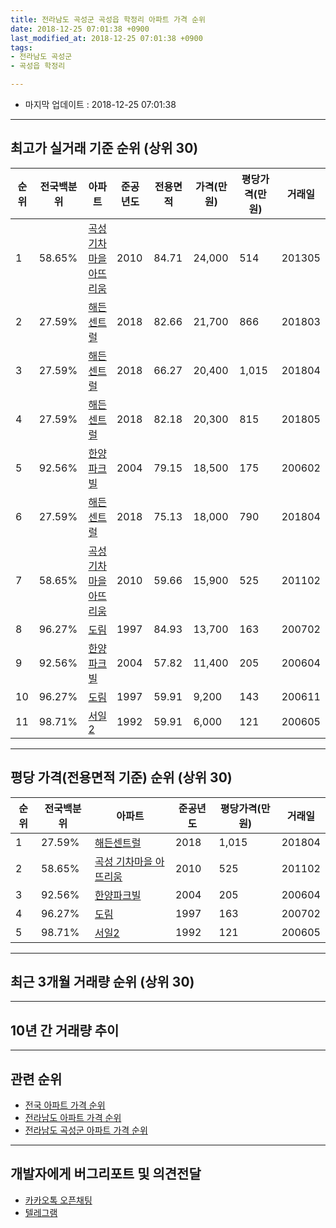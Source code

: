 ```yaml
---
title: 전라남도 곡성군 곡성읍 학정리 아파트 가격 순위
date: 2018-12-25 07:01:38 +0900
last_modified_at: 2018-12-25 07:01:38 +0900
tags:
- 전라남도 곡성군
- 곡성읍 학정리

---
```


* 마지막 업데이트 : 2018-12-25 07:01:38

---

## 최고가 실거래 기준 순위 (상위 30)


|순위|전국백분위|아파트|준공년도|전용면적|가격(만원)|평당가격(만원)|거래일|
|---|---|---|---|---|---|---|---|
|1|58.65%|[곡성 기차마을 아뜨리움](https://search.naver.com/search.naver?query=%EC%A0%84%EB%9D%BC%EB%82%A8%EB%8F%84+%EA%B3%A1%EC%84%B1%EA%B5%B0+%EA%B3%A1%EC%84%B1%EC%9D%8D+%ED%95%99%EC%A0%95%EB%A6%AC+%EA%B3%A1%EC%84%B1+%EA%B8%B0%EC%B0%A8%EB%A7%88%EC%9D%84+%EC%95%84%EB%9C%A8%EB%A6%AC%EC%9B%80)|2010|84.71|24,000|514|201305|
|2|27.59%|[해든센트럴](https://search.naver.com/search.naver?query=%EC%A0%84%EB%9D%BC%EB%82%A8%EB%8F%84+%EA%B3%A1%EC%84%B1%EA%B5%B0+%EA%B3%A1%EC%84%B1%EC%9D%8D+%ED%95%99%EC%A0%95%EB%A6%AC+%ED%95%B4%EB%93%A0%EC%84%BC%ED%8A%B8%EB%9F%B4)|2018|82.66|21,700|866|201803|
|3|27.59%|[해든센트럴](https://search.naver.com/search.naver?query=%EC%A0%84%EB%9D%BC%EB%82%A8%EB%8F%84+%EA%B3%A1%EC%84%B1%EA%B5%B0+%EA%B3%A1%EC%84%B1%EC%9D%8D+%ED%95%99%EC%A0%95%EB%A6%AC+%ED%95%B4%EB%93%A0%EC%84%BC%ED%8A%B8%EB%9F%B4)|2018|66.27|20,400|1,015|201804|
|4|27.59%|[해든센트럴](https://search.naver.com/search.naver?query=%EC%A0%84%EB%9D%BC%EB%82%A8%EB%8F%84+%EA%B3%A1%EC%84%B1%EA%B5%B0+%EA%B3%A1%EC%84%B1%EC%9D%8D+%ED%95%99%EC%A0%95%EB%A6%AC+%ED%95%B4%EB%93%A0%EC%84%BC%ED%8A%B8%EB%9F%B4)|2018|82.18|20,300|815|201805|
|5|92.56%|[한양파크빌](https://search.naver.com/search.naver?query=%EC%A0%84%EB%9D%BC%EB%82%A8%EB%8F%84+%EA%B3%A1%EC%84%B1%EA%B5%B0+%EA%B3%A1%EC%84%B1%EC%9D%8D+%ED%95%99%EC%A0%95%EB%A6%AC+%ED%95%9C%EC%96%91%ED%8C%8C%ED%81%AC%EB%B9%8C)|2004|79.15|18,500|175|200602|
|6|27.59%|[해든센트럴](https://search.naver.com/search.naver?query=%EC%A0%84%EB%9D%BC%EB%82%A8%EB%8F%84+%EA%B3%A1%EC%84%B1%EA%B5%B0+%EA%B3%A1%EC%84%B1%EC%9D%8D+%ED%95%99%EC%A0%95%EB%A6%AC+%ED%95%B4%EB%93%A0%EC%84%BC%ED%8A%B8%EB%9F%B4)|2018|75.13|18,000|790|201804|
|7|58.65%|[곡성 기차마을 아뜨리움](https://search.naver.com/search.naver?query=%EC%A0%84%EB%9D%BC%EB%82%A8%EB%8F%84+%EA%B3%A1%EC%84%B1%EA%B5%B0+%EA%B3%A1%EC%84%B1%EC%9D%8D+%ED%95%99%EC%A0%95%EB%A6%AC+%EA%B3%A1%EC%84%B1+%EA%B8%B0%EC%B0%A8%EB%A7%88%EC%9D%84+%EC%95%84%EB%9C%A8%EB%A6%AC%EC%9B%80)|2010|59.66|15,900|525|201102|
|8|96.27%|[도림](https://search.naver.com/search.naver?query=%EC%A0%84%EB%9D%BC%EB%82%A8%EB%8F%84+%EA%B3%A1%EC%84%B1%EA%B5%B0+%EA%B3%A1%EC%84%B1%EC%9D%8D+%ED%95%99%EC%A0%95%EB%A6%AC+%EB%8F%84%EB%A6%BC)|1997|84.93|13,700|163|200702|
|9|92.56%|[한양파크빌](https://search.naver.com/search.naver?query=%EC%A0%84%EB%9D%BC%EB%82%A8%EB%8F%84+%EA%B3%A1%EC%84%B1%EA%B5%B0+%EA%B3%A1%EC%84%B1%EC%9D%8D+%ED%95%99%EC%A0%95%EB%A6%AC+%ED%95%9C%EC%96%91%ED%8C%8C%ED%81%AC%EB%B9%8C)|2004|57.82|11,400|205|200604|
|10|96.27%|[도림](https://search.naver.com/search.naver?query=%EC%A0%84%EB%9D%BC%EB%82%A8%EB%8F%84+%EA%B3%A1%EC%84%B1%EA%B5%B0+%EA%B3%A1%EC%84%B1%EC%9D%8D+%ED%95%99%EC%A0%95%EB%A6%AC+%EB%8F%84%EB%A6%BC)|1997|59.91|9,200|143|200611|
|11|98.71%|[서일2](https://search.naver.com/search.naver?query=%EC%A0%84%EB%9D%BC%EB%82%A8%EB%8F%84+%EA%B3%A1%EC%84%B1%EA%B5%B0+%EA%B3%A1%EC%84%B1%EC%9D%8D+%ED%95%99%EC%A0%95%EB%A6%AC+%EC%84%9C%EC%9D%BC2)|1992|59.91|6,000|121|200605|


---

## 평당 가격(전용면적 기준) 순위 (상위 30)


|순위|전국백분위|아파트|준공년도|평당가격(만원)|거래일|
|---|---|---|---|---|---|
|1|27.59%|[해든센트럴](https://search.naver.com/search.naver?query=%EC%A0%84%EB%9D%BC%EB%82%A8%EB%8F%84+%EA%B3%A1%EC%84%B1%EA%B5%B0+%EA%B3%A1%EC%84%B1%EC%9D%8D+%ED%95%99%EC%A0%95%EB%A6%AC+%ED%95%B4%EB%93%A0%EC%84%BC%ED%8A%B8%EB%9F%B4)|2018|1,015|201804|
|2|58.65%|[곡성 기차마을 아뜨리움](https://search.naver.com/search.naver?query=%EC%A0%84%EB%9D%BC%EB%82%A8%EB%8F%84+%EA%B3%A1%EC%84%B1%EA%B5%B0+%EA%B3%A1%EC%84%B1%EC%9D%8D+%ED%95%99%EC%A0%95%EB%A6%AC+%EA%B3%A1%EC%84%B1+%EA%B8%B0%EC%B0%A8%EB%A7%88%EC%9D%84+%EC%95%84%EB%9C%A8%EB%A6%AC%EC%9B%80)|2010|525|201102|
|3|92.56%|[한양파크빌](https://search.naver.com/search.naver?query=%EC%A0%84%EB%9D%BC%EB%82%A8%EB%8F%84+%EA%B3%A1%EC%84%B1%EA%B5%B0+%EA%B3%A1%EC%84%B1%EC%9D%8D+%ED%95%99%EC%A0%95%EB%A6%AC+%ED%95%9C%EC%96%91%ED%8C%8C%ED%81%AC%EB%B9%8C)|2004|205|200604|
|4|96.27%|[도림](https://search.naver.com/search.naver?query=%EC%A0%84%EB%9D%BC%EB%82%A8%EB%8F%84+%EA%B3%A1%EC%84%B1%EA%B5%B0+%EA%B3%A1%EC%84%B1%EC%9D%8D+%ED%95%99%EC%A0%95%EB%A6%AC+%EB%8F%84%EB%A6%BC)|1997|163|200702|
|5|98.71%|[서일2](https://search.naver.com/search.naver?query=%EC%A0%84%EB%9D%BC%EB%82%A8%EB%8F%84+%EA%B3%A1%EC%84%B1%EA%B5%B0+%EA%B3%A1%EC%84%B1%EC%9D%8D+%ED%95%99%EC%A0%95%EB%A6%AC+%EC%84%9C%EC%9D%BC2)|1992|121|200605|


---

## 최근 3개월 거래량 순위 (상위 30)


<div style="width:100%;">
    <canvas id="deal_count_ranking" height="250"></canvas>
</div>


<script>
new Chart(document.getElementById("deal_count_ranking"), {
    type: 'horizontalBar',
    data: {
        labels: ['한양파크빌', '서일2', '도림', '곡성 기차마을 아뜨리움'],
        datasets: [{
            label: '실거래 수',
            data: [1, 1, 1, 1],
            borderColor: "rgba(255, 0, 128, 1)",
            backgroundColor: "rgba(255, 0, 128, 0.5)",
            fill: false,
        }]
    },
    options: {
        responsive: true,
        title: {
            display: true,
            text: '최근 3개월 거래량 순위'
        },
        tooltips: {
            mode: 'index',
            intersect: false,
            callbacks: {
                title: function(tooltipItems, data) {
                    return "실거래 수:";
                },
                label: function(tooltipItem, data) {
                    return data.labels[tooltipItem.index] + ": " + tooltipItem.xLabel;
                }
            }
        },
        hover: {
            mode: 'nearest',
            intersect: true
        },
        scales: {
            xAxes: [{
                display: true,
                scaleLabel: {
                    display: true,
                    labelString: '실거래 수'
                },
                ticks: {
                    suggestedMin: 0,
                }
            }],
            yAxes: [{
                display: true,
                ticks: {
                    autoSkip: false,
                    callback: function(value, index, values) {
                        if (value.length > 15)
                            return value.substr(0, 13) + "...";
                        else
                            return value;
                    }
                },
                scaleLabel: {
                    display: false,
                }
            }]
        }
    }
});

</script>


---

## 10년 간 거래량 추이


<div style="width:100%;">
    <canvas id="deal_progress" height="250"></canvas>
</div>

<script>
new Chart(document.getElementById("deal_progress"), {
    type: 'line',
    data: {
        labels: ['200812','200901','200902','200903','200904','200905','200906','200907','200908','200909','200910','200911','200912','201001','201002','201003','201004','201005','201006','201007','201008','201009','201010','201011','201012','201101','201102','201103','201104','201105','201106','201107','201108','201109','201110','201111','201112','201201','201202','201203','201204','201205','201206','201207','201208','201209','201210','201211','201212','201301','201302','201303','201304','201305','201306','201307','201308','201309','201310','201311','201312','201401','201402','201403','201404','201405','201406','201407','201408','201409','201410','201411','201412','201501','201502','201503','201504','201505','201506','201507','201508','201509','201510','201511','201512','201601','201602','201603','201604','201605','201606','201607','201608','201609','201610','201611','201612','201701','201702','201703','201704','201705','201706','201707','201708','201709','201710','201711','201712','201801','201802','201803','201804','201805','201806','201807','201808','201809','201810','201811','201812'],
        datasets: [{
            label: '실거래 수',
            pointRadius: 1,
            data: [1, 4, 2, 4, 0, 1, 1, 0, 2, 2, 2, 3, 0, 1, 1, 3, 0, 1, 1, 2, 1, 2, 2, 1, 1, 7, 8, 6, 2, 8, 4, 4, 1, 4, 1, 2, 5, 0, 2, 2, 2, 3, 2, 2, 1, 2, 2, 1, 3, 1, 0, 1, 4, 3, 4, 3, 0, 2, 1, 1, 3, 0, 3, 3, 1, 4, 2, 2, 3, 2, 1, 3, 1, 1, 1, 1, 0, 1, 2, 0, 3, 0, 3, 2, 2, 1, 0, 5, 2, 1, 0, 1, 1, 0, 3, 4, 3, 1, 1, 0, 2, 0, 3, 1, 1, 4, 1, 1, 3, 0, 1, 3, 2, 3, 2, 1, 2, 1, 2, 2, 0],
            borderColor: "rgba(255, 201, 14, 1)",
            backgroundColor: "rgba(255, 201, 14, 0.5)",
            fill: true,
        }]
    },
    options: {
        responsive: true,
        title: {
            display: true,
            text: '10년간 거래량 추이'
        },
        tooltips: {
            mode: 'index',
            intersect: false,
        },
        hover: {
            mode: 'nearest',
            intersect: true
        },
        scales: {
            xAxes: [{
                display: true,
                scaleLabel: {
                    display: true,
                    labelString: '년/월'
                }
            }],
            yAxes: [{
                display: true,
                ticks: {
                    suggestedMin: 0,
                },
                scaleLabel: {
                    display: true,
                    labelString: '실거래 수'
                }
            }]
        }
    }
});

</script>


---

## 관련 순위

- [전국 아파트 가격 순위](https://inasie.github.io/apt-ranking/전국)
- [전라남도 아파트 가격 순위](https://inasie.github.io/apt-ranking/전라남도)
- [전라남도 곡성군 아파트 가격 순위](https://inasie.github.io/apt-ranking/전라남도-곡성군)


---

## 개발자에게 버그리포트 및 의견전달

- [카카오톡 오픈채팅](https://open.kakao.com/o/gLJUAP4)
- [텔레그램](https://t.me/inasie)

